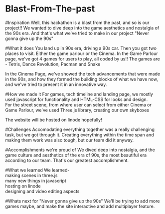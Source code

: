# Blast-From-The-past

#Inspiration
Well, this hackathon is a blast from the past, and so is our project!!
We wanted to dive deep into the game aesthetics and nostalgia of the 90s era. And that's what we've tried to make in our project "Never gonna give up the 90s"

#What it does
You land up in 90s era, driving a 90s car. Then you got two places to visit. Either the game parlour or the Cinema.
In the Game Parlour page, we've got 4 games for users to play, all coded by us!!
The games are - Tetris, Dance Revolution, Pacman and Snake

In the Cinema Page, we've showed the tech advancements that were made in the 90s, and how they formed the building blocks of what we have now, and we've tried to present it in an innovative way.

#How we made it
For games, tech timeline and landing page, we mostly used javascript for functionality and HTML-CSS for looks and design.
<br>
For the street scene, from where user can select from either Cinema or Game Parlour, we've used Three.js library, creating our own skyboxes

The website will be hosted on linode hopefully!

#Challenges
Accomodating everything together was a really challenging task, but we got through it.
Creating everything within the time span and making them work was also tough, but our team did it anyway.

#Accomplishments we're proud of
We dived deep into nostalgia, and the game culture and aesthetics of the era of 90s, the most beautiful era according to our team. That's our greatest accomplishment.

#What we learned
We learned-<br>
making scenes in three.js<br>
many new things in javascript<br>
hosting on linode<br>
designing and video editing aspects<br>

#Whats next for "Never gonna give up the 90s"
We'll be trying to add more games maybe, and make the site interactive and add multiplayer feature.
